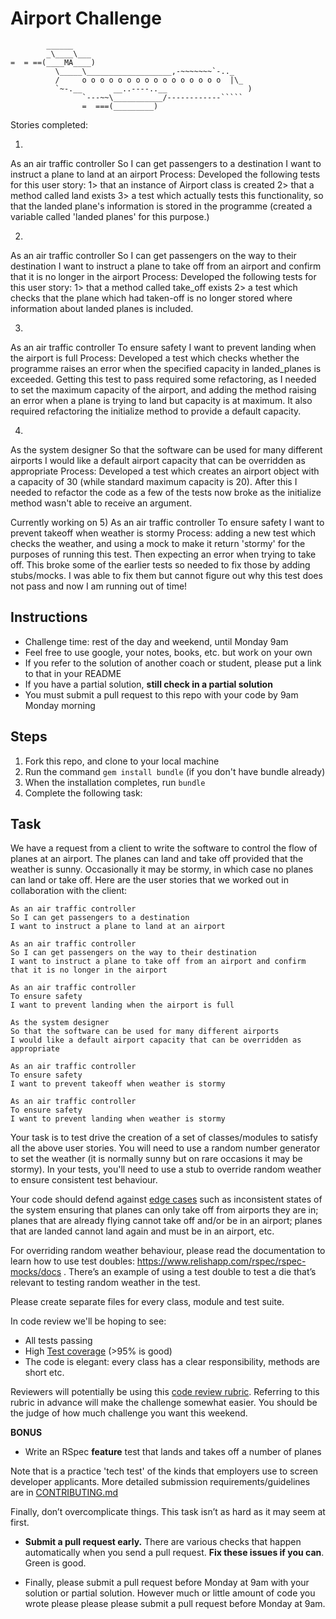 Airport Challenge
=================

```
        ______
        _\____\___
=  = ==(____MA____)
          \_____\___________________,-~~~~~~~`-.._
          /     o o o o o o o o o o o o o o o o  |\_
          `~-.__       __..----..__                  )
                `---~~\___________/------------`````
                =  ===(_________)

```
Stories completed:

1)
As an air traffic controller
So I can get passengers to a destination
I want to instruct a plane to land at an airport
Process: Developed the following tests for this user story:
  1> that an instance of Airport class is created
  2> that a method called land exists
  3> a test which actually tests this functionality, so that the landed plane's information
     is stored in the programme (created a variable called 'landed planes' for this purpose.)

2)
As an air traffic controller
So I can get passengers on the way to their destination
I want to instruct a plane to take off from an airport and confirm that it is no longer in the airport
Process: Developed the following tests for this user story:
  1> that a method called take_off exists
  2> a test which checks that the plane which had taken-off is no longer stored where information
     about landed planes is included.

3)
As an air traffic controller
To ensure safety
I want to prevent landing when the airport is full
Process: Developed a test which checks whether the programme raises an error when the specified
capacity in landed_planes is exceeded. Getting this test to pass required some refactoring, as
I needed to set the maximum capacity of the airport, and adding the method raising an error when
a plane is trying to land but capacity is at maximum. It also required refactoring the initialize
method to provide a default capacity.

4)
As the system designer
So that the software can be used for many different airports
I would like a default airport capacity that can be overridden as appropriate
Process: Developed a test which creates an airport object with a capacity of 30 (while standard
maximum capacity is 20). After this I needed to refactor the code as a few of the tests now broke
as the initialize method wasn't able to receive an argument.

Currently working on 5)
As an air traffic controller
To ensure safety
I want to prevent takeoff when weather is stormy
Process: adding a new test which checks the weather, and using a mock to make it return 'stormy'
for the purposes of running this test. Then expecting an error when trying to take off. This broke
some of the earlier tests so needed to fix those by adding stubs/mocks. I was able to fix them but
cannot figure out why this test does not pass and now I am running out of time!

Instructions
---------

* Challenge time: rest of the day and weekend, until Monday 9am
* Feel free to use google, your notes, books, etc. but work on your own
* If you refer to the solution of another coach or student, please put a link to that in your README
* If you have a partial solution, **still check in a partial solution**
* You must submit a pull request to this repo with your code by 9am Monday morning

Steps
-------

1. Fork this repo, and clone to your local machine
2. Run the command `gem install bundle` (if you don't have bundle already)
3. When the installation completes, run `bundle`
4. Complete the following task:

Task
-----

We have a request from a client to write the software to control the flow of planes at an airport. The planes can land and take off provided that the weather is sunny. Occasionally it may be stormy, in which case no planes can land or take off.  Here are the user stories that we worked out in collaboration with the client:

```
As an air traffic controller
So I can get passengers to a destination
I want to instruct a plane to land at an airport

As an air traffic controller
So I can get passengers on the way to their destination
I want to instruct a plane to take off from an airport and confirm that it is no longer in the airport

As an air traffic controller
To ensure safety
I want to prevent landing when the airport is full

As the system designer
So that the software can be used for many different airports
I would like a default airport capacity that can be overridden as appropriate

As an air traffic controller
To ensure safety
I want to prevent takeoff when weather is stormy

As an air traffic controller
To ensure safety
I want to prevent landing when weather is stormy
```

Your task is to test drive the creation of a set of classes/modules to satisfy all the above user stories. You will need to use a random number generator to set the weather (it is normally sunny but on rare occasions it may be stormy). In your tests, you'll need to use a stub to override random weather to ensure consistent test behaviour.

Your code should defend against [edge cases](http://programmers.stackexchange.com/questions/125587/what-are-the-difference-between-an-edge-case-a-corner-case-a-base-case-and-a-b) such as inconsistent states of the system ensuring that planes can only take off from airports they are in; planes that are already flying cannot take off and/or be in an airport; planes that are landed cannot land again and must be in an airport, etc.

For overriding random weather behaviour, please read the documentation to learn how to use test doubles: https://www.relishapp.com/rspec/rspec-mocks/docs . There’s an example of using a test double to test a die that’s relevant to testing random weather in the test.

Please create separate files for every class, module and test suite.

In code review we'll be hoping to see:

* All tests passing
* High [Test coverage](https://github.com/makersacademy/course/blob/master/pills/test_coverage.md) (>95% is good)
* The code is elegant: every class has a clear responsibility, methods are short etc.

Reviewers will potentially be using this [code review rubric](docs/review.md).  Referring to this rubric in advance will make the challenge somewhat easier.  You should be the judge of how much challenge you want this weekend.

**BONUS**

* Write an RSpec **feature** test that lands and takes off a number of planes

Note that is a practice 'tech test' of the kinds that employers use to screen developer applicants.  More detailed submission requirements/guidelines are in [CONTRIBUTING.md](CONTRIBUTING.md)

Finally, don’t overcomplicate things. This task isn’t as hard as it may seem at first.

* **Submit a pull request early.**  There are various checks that happen automatically when you send a pull request.  **Fix these issues if you can**.  Green is good.

* Finally, please submit a pull request before Monday at 9am with your solution or partial solution.  However much or little amount of code you wrote please please please submit a pull request before Monday at 9am.
